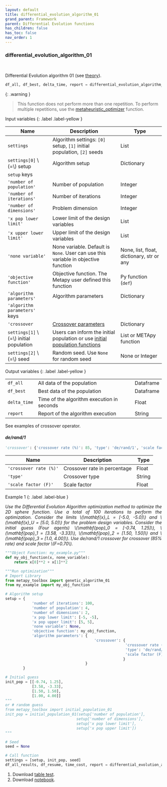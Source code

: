 ```yaml
---
layout: default
title: differential_evolution_algorithm_01
grand_parent: Framework
parent: Differential Evolution functions
has_children: false
has_toc: false
nav_order: 1
---
```


<!--Don't delete ths script-->
<script src = "https://polyfill.io/v3/polyfill.min.js?features=es6"></script>
<script id = "MathJax-script" async src="https://cdn.jsdelivr.net/npm/mathjax@3/es5/tex-mml-chtml.js"></script>
<!--Don't delete ths script-->

<h3>differential_evolution_algorithm_01</h3>

<br>

<p align = "justify">
    Differential Evolution algorithm 01 (see <a target="_blank" rel="noopener" href="https://wmpjrufg.github.io/METAPY/LEARN_PROB_DE.html">theory</a>).
</p>

```python
df_all, df_best, delta_time, report = differential_evolution_algorithm_01(settings)
```

{: .warning }
> This function does not perform more than one repetition. To perform multiple repetitions, use the [metaheuristic_optimizer](https://wmpjrufg.github.io/METAPY/FRA_META_.html) function.

Input variables
{: .label .label-yellow }

<table style = "width:100%">
    <thead>
      <tr>
        <th>Name</th>
        <th>Description</th>
        <th>Type</th>
      </tr>
    </thead>
    <tr>
        <td><code>settings</code></td>
        <td>Algorithm settings: <code>[0]</code> setup, <code>[1]</code> initial population, <code>[2]</code> seeds</td>
        <td>List</td>
    </tr>
    <tr>
        <td><code>settings[0]</code> \(=\) setup</td>
        <td>Algorithm setup</td>
        <td>Dictionary</td>
    </tr>
    <tr>
        <td><code>setup</code> keys</td>
        <td></td>
        <td></td>
    </tr>
    <tr>
        <td><code>'number of population'</code></td>
        <td>Number of population</td>
        <td>Integer</td>
    </tr>
    <tr>
        <td><code>'number of iterations'</code></td>
        <td>Number of iterations</td>
        <td>Integer</td>
    </tr> 
    <tr>
        <td><code>'number of dimensions'</code></td>
        <td>Problem dimension</td>
        <td>Integer</td>
    </tr> 
    <tr>
        <td><code>'x pop lower limit'</code></td>
        <td>Lower limit of the design variables</td>
        <td>List</td>
    </tr>  
    <tr>
        <td><code>'x upper lower limit'</code></td>
        <td>Upper limit of the design variables</td>
        <td>List</td>
    </tr>  
    <tr>
        <td><code>'none variable'</code></td>
        <td>None variable. Default is <code>None</code>. User can use this variable in objective function</td>
        <td>None, list, float, dictionary, str or any</td>
    </tr>  
    <tr>
        <td><code>'objective function'</code></td>
        <td>Objective function. The Metapy user defined this function</td>
        <td>Py function (<code>def</code>)</td>
    </tr>  
    <tr>
        <td><code>'algorithm parameters'</code></td>
        <td>Algorithm parameters</td>
        <td>Dictionary</td>
    </tr>   
    <tr>
        <td><code>'algorithm parameters'</code> keys</td>
        <td></td>
        <td></td>
    </tr> 
    <tr>
        <td><code>'crossover</code></td>
        <td><a href="#cro">Crossover parameters</a></td>
        <td>Dictionary</td>
    </tr>
    <tr>
        <td><code>settings[1]</code> \(=\) initial population</td>
        <td>Users can inform the initial population or use <a target="_blank" rel="noopener" href="https://wmpjrufg.github.io/METAPY/FRA_CO_.html">initial population functions</a></td>
        <td>List or METApy function</td>
    </tr>
    <tr>
        <td><code>settings[2]</code> \(=\) seed</td>
        <td>Random seed. Use <code>None</code> for random seed</td>
        <td>None or Integer</td>
    </tr> 
</table>

Output variables
{: .label .label-yellow }

<table style = "width:100%">
    <tr>
        <td><code>df_all</code></td>
        <td>All data of the population</td>
        <td>Dataframe</td>
    </tr>
    <tr>
        <td><code>df_best</code></td>
        <td>Best data of the population</td>
        <td>Dataframe</td>
    </tr>  
    <tr>
        <td><code>delta_time</code></td>
        <td>Time of the algorithm execution in seconds</td>
        <td>Float</td>
    </tr>  
    <tr>
        <td><code>report</code></td>
        <td>Report of the algorithm execution</td>
        <td>String</td>
    </tr>  
</table>

<p align = "justify" id = "cro">
    See examples of crossover operator.
</p>

<h4><i>de/rand/1</i></h4>

```python
'crossover': {'crossover rate (%)': 85, 'type': 'de/rand/1', 'scale factor (F)'}
```

<table style = "width:100%">
    <thead>
      <tr>
        <th>Name</th>
        <th>Description</th>
        <th>Type</th>
      </tr>
    </thead> 
    <tr>
        <td><code>'crossover rate (%)'</code></td>
        <td>Crossover rate in percentage</td>
        <td>Float</td>
    </tr>
    <tr>
        <td><code>'type'</code></td>
        <td>Crossover type</td>
        <td>String</td>
    </tr>
    <tr>
        <td><code>'scale factor (F)'</code></td>
        <td>Scale factor</td>
        <td>Float</td>
    </tr>
</table>

Example 1
{: .label .label-blue }

<p align = "justify">
  <i>
      Use the Differential Evolution Algorithm optimization method to optimize the 2D sphere function. Use a total of 100 iterations to perform the optimization. Consider the limits \(\mathbf{x}_L = [-5.0, -5.0]\) and \(\mathbf{x}_U = [5.0, 5.0]\) for the problem design variables. Consider the initial guess (Four agents) \(\mathbf{pop}_0 = [-0.74, 1.25]\), \(\mathbf{pop}_1 = [3.58, -3.33]\), \(\mathbf{pop}_2 = [1.50, 1.50]\) and \(\mathbf{pop}_3 = [1.0, 4.00]\). Use de/rand/1 crossover for crossover (85% rate) and scale factor \(F=0.70\).
  </i>
</p>

```python
"""Object Function: my_example.py"""
def my_obj_function(x, none_variable):
    return x[0]**2 + x[1]**2
```

```python
"""Run optimization"""
# Import Library
from metapy_toolbox import genetic_algorithm_01
from my_example import my_obj_function

# Algorithm setup
setup = {   
            'number of iterations': 100,
            'number of population': 4,
            'number of dimensions': 2,
            'x pop lower limit': [-5, -5],
            'x pop upper limit': [5, 5],
            'none variable': None,
            'objective function': my_obj_function,
            'algorithm parameters': {
                                        'crossover': {
                                                      'crossover rate (%)': 90, 
                                                      'type': 'de/rand/1', 
                                                      'scale factor (F)': 0.70
                                                     }
                                    }
        }

# Initial guess
init_pop = [[-0.74, 1.25],
            [3.58, -3.33],
            [1.50, 1.50],
            [1.00, 4.00]]
"""
or # random guess
from metapy_toolbox import initial_population_01
init_pop = initial_population_01(setup['number of population'],
                                setup['number of dimensions'],
                                setup['x pop lower limit'],
                                setup['x pop upper limit'])
"""

# Seed
seed = None

# Call function
settings = [setup, init_pop, seed]
df_all_results, df_resume, time_cost, report = differential_evolution_algorithm_01(settings)
```

<ol>
    <li>
    Download <a href="https://github.com/wmpjrufg/METAPY/blob/gh-pages/Table%20test/report_genetic_algorithm_01.xlsx" target="_blank">table test</a>.
    </li>
    <li>
    Download <a href="https://github.com/wmpjrufg/METAPY/blob/gh-pages/Notebooks/00_example_genetic_algorithm_01.zip" target="_blank">notebook</a>.
    </li>
</ol>
